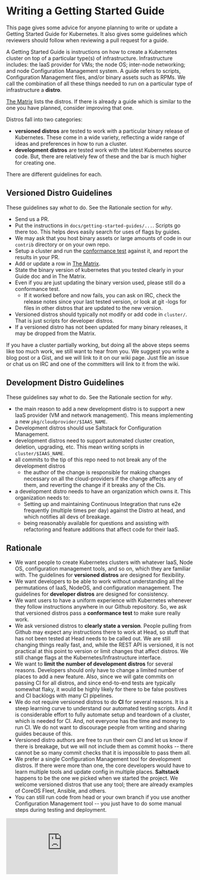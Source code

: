 # Writing a Getting Started Guide
This page gives some advice for anyone planning to write or update a Getting Started Guide for Kubernetes.
It also gives some guidelines which reviewers should follow when reviewing a pull request for a
guide. 

A Getting Started Guide is instructions on how to create a Kubernetes cluster on top of a particular
type(s) of infrastructure.  Infrastructure includes: the IaaS provider for VMs;
the node OS; inter-node networking; and node Configuration Management system.
A guide refers to scripts, Configuration Management files, and/or binary assets such as RPMs.  We call
the combination of all these things needed to run on a particular type of infrastructure a
**distro**.

[The Matrix](../../docs/getting-started-guides/README.md) lists the distros.  If there is already a guide
which is similar to the one you have planned, consider improving that one.


Distros fall into two categories:  
  - **versioned distros** are tested to work with a particular binary release of Kubernetes.  These
    come in a wide variety, reflecting a wide range of ideas and preferences in how to run a cluster.
  - **development distros** are tested work with the latest Kubernetes source code.  But, there are
    relatively few of these and the bar is much higher for creating one.

There are different guidelines for each.

## Versioned Distro Guidelines
These guidelines say *what* to do.  See the Rationale section for *why*.
 - Send us a PR.
 - Put the instructions in `docs/getting-started-guides/...`. Scripts go there too.  This helps devs easily
   search for uses of flags by guides.
 - We may ask that you host binary assets or large amounts of code in our `contrib` directory or on your
   own repo.
 - Setup a cluster and run the [conformance test](../../docs/devel/development.md#conformance-testing) against it, and report the
   results in your PR.
 - Add or update a row in [The Matrix](../../docs/getting-started-guides/README.md).
 - State the binary version of kubernetes that you tested clearly in your Guide doc and in The Matrix.
 - Even if you are just updating the binary version used, please still do a conformance test.
     - If it worked before and now fails, you can ask on IRC, 
       check the release notes since your last tested version, or look at git -logs for files in other distros
       that are updated to the new version.
 - Versioned distros should typically not modify or add code in `cluster/`.  That is just scripts for developer
   distros.  
 - If a versioned distro has not been updated for many binary releases, it may be dropped from the Matrix.

If you have a cluster partially working, but doing all the above steps seems like too much work,
we still want to hear from you.  We suggest you write a blog post or a Gist, and we will link to it on our wiki page.
Just file an issue or chat us on IRC and one of the committers will link to it from the wiki.

## Development Distro Guidelines
These guidelines say *what* to do.  See the Rationale section for *why*.
  - the main reason to add a new development distro is to support a new IaaS provider (VM and
    network management).  This means implementing a new `pkg/cloudprovider/$IAAS_NAME`.  
  - Development distros should use Saltstack for Configuration Management.
  - development distros need to support automated cluster creation, deletion, upgrading, etc.
    This mean writing scripts in `cluster/$IAAS_NAME`.
  - all commits to the tip of this repo need to not break any of the development distros
    - the author of the change is responsible for making changes necessary on all the cloud-providers if the
      change affects any of them, and reverting the change if it breaks any of the CIs.
  - a development distro needs to have an organization which owns it.  This organization needs to: 
    - Setting up and maintaining Continuous Integration that runs e2e frequently (multiple times per day) against the
      Distro at head,  and which notifies all devs of breakage.
    - being reasonably available for questions and assisting with
      refactoring and feature additions that affect code for their IaaS.

## Rationale 
 - We want people to create Kubernetes clusters with whatever IaaS, Node OS,
   configuration management tools, and so on, which they are familiar with.  The
   guidelines for **versioned distros** are designed for flexibility.
 - We want developers to be able to work without understanding all the permutations of
   IaaS, NodeOS, and configuration management.  The guidelines for **developer distros** are designed
   for consistency.
 - We want users to have a uniform experience with Kubernetes whenever they follow instructions anywhere
   in our Github repository.  So, we ask that versioned distros pass a **conformance test** to make sure
   really work.
 - We ask versioned distros to **clearly state a version**.  People pulling from Github may 
   expect any instructions there to work at Head, so stuff that has not been tested at Head needs
   to be called out.  We are still changing things really fast, and, while the REST API is versioned,
   it is not practical at this point to version or limit changes that affect distros.  We still change
   flags at the Kubernetes/Infrastructure interface.
 - We want to **limit the number of development distros** for several reasons.  Developers should
   only have to change a limited number of places to add a new feature.  Also, since we will
   gate commits on passing CI for all distros, and since end-to-end tests are typically somewhat
   flaky, it would be highly likely for there to be false positives and CI backlogs with many CI pipelines.
 - We do not require versioned distros to do **CI** for several reasons.  It is a steep
   learning curve to understand our automated testing scripts.  And it is considerable effort
   to fully automate setup and teardown of a cluster, which is needed for CI.  And, not everyone
   has the time and money to run CI.  We do not want to
   discourage people from writing and sharing guides because of this.  
 - Versioned distro authors are free to run their own CI and let us know if there is breakage, but we
   will not include them as commit hooks -- there cannot be so many commit checks that it is impossible
   to pass them all.
 - We prefer a single Configuration Management tool for development distros.  If there were more
   than one, the core developers would have to learn multiple tools and update config in multiple
   places.  **Saltstack** happens to be the one we picked when we started the project.  We
   welcome versioned distros that use any tool; there are already examples of 
   CoreOS Fleet, Ansible, and others.
 - You can still run code from head or your own branch
   if you use another Configuration Management tool -- you just have to do some manual steps
   during testing and deployment.
      


[![Analytics](https://kubernetes-site.appspot.com/UA-36037335-10/GitHub/docs/devel/writing-a-getting-started-guide.md?pixel)]()

